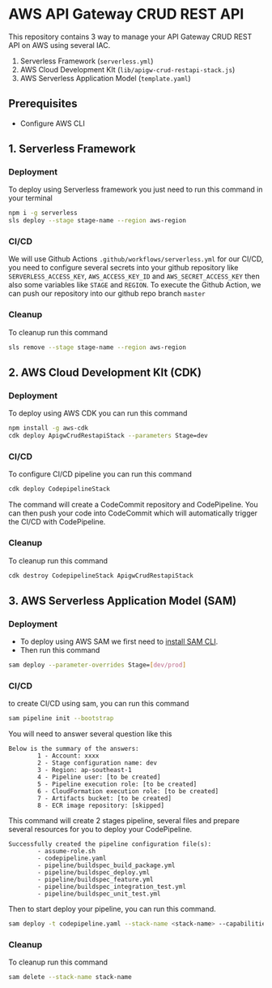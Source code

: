 # AWS API Gateway CRUD REST API

This repository contains 3 way to manage your API Gateway CRUD REST API on AWS using several IAC.
1. Serverless Framework (`serverless.yml`)
2. AWS Cloud Development KIt (`lib/apigw-crud-restapi-stack.js`)
3. AWS Serverless Application Model (`template.yaml`)

## Prerequisites
- Configure AWS CLI

## 1. Serverless Framework
### Deployment
To deploy using Serverless framework you just need to run this command in your terminal 

```sh
npm i -g serverless
sls deploy --stage stage-name --region aws-region
```
### CI/CD
We will use Github Actions `.github/workflows/serverless.yml` for our CI/CD, you need to configure several secrets into your github repository like `SERVERLESS_ACCESS_KEY`, `AWS_ACCESS_KEY_ID` and `AWS_SECRET_ACCESS_KEY` then also some variables like `STAGE` and `REGION`.
To execute the Github Action, we can push our repository into our github repo branch `master`

### Cleanup 
To cleanup run this command
```sh
sls remove --stage stage-name --region aws-region
```

## 2. AWS Cloud Development KIt (CDK) 
### Deployment
To deploy using AWS CDK you can run this command

```sh
npm install -g aws-cdk
cdk deploy ApigwCrudRestapiStack --parameters Stage=dev
```

### CI/CD
To configure CI/CD pipeline you can run this command
```sh
cdk deploy CodepipelineStack
```
The command will create a CodeCommit repository and CodePipeline. You can then push your code into CodeCommit which will automatically trigger the CI/CD with CodePipeline.

### Cleanup
To cleanup run this command
```sh
cdk destroy CodepipelineStack ApigwCrudRestapiStack
```

## 3. AWS Serverless Application Model (SAM)
### Deployment
- To deploy using AWS SAM we first need to [install SAM CLI](https://docs.aws.amazon.com/serverless-application-model/latest/developerguide/install-sam-cli.html).
- Then run this command
```sh
sam deploy --parameter-overrides Stage=[dev/prod]
```
### CI/CD
to create CI/CD using sam, you can run this command
```sh
sam pipeline init --bootstrap
```

You will need to answer several question like this
```
Below is the summary of the answers:
        1 - Account: xxxx
        2 - Stage configuration name: dev
        3 - Region: ap-southeast-1
        4 - Pipeline user: [to be created]
        5 - Pipeline execution role: [to be created]
        6 - CloudFormation execution role: [to be created]
        7 - Artifacts bucket: [to be created]
        8 - ECR image repository: [skipped]
```
This command will create 2 stages pipeline, several files and prepare several resources for you to deploy your CodePipeline.

```
Successfully created the pipeline configuration file(s):
        - assume-role.sh
        - codepipeline.yaml
        - pipeline/buildspec_build_package.yml
        - pipeline/buildspec_deploy.yml
        - pipeline/buildspec_feature.yml
        - pipeline/buildspec_integration_test.yml
        - pipeline/buildspec_unit_test.yml
```


Then to start deploy your pipeline, you can run this command.

```sh
sam deploy -t codepipeline.yaml --stack-name <stack-name> --capabilities=CAPABILITY_IAM
```
### Cleanup
To cleanup run this command
```sh
sam delete --stack-name stack-name
```

<!-- ## Frontend

This repo also contain a frontend that you can use to test your AWS API Gateway CRUD REST API. To deploy it you can run this command.

```sh
cdk deploy frontEndStack
``` -->